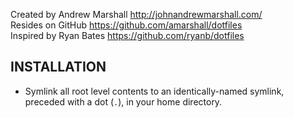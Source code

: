 Created by Andrew Marshall <http://johnandrewmarshall.com/>  
Resides on GitHub <https://github.com/amarshall/dotfiles>  
Inspired by Ryan Bates <https://github.com/ryanb/dotfiles>  

## INSTALLATION ##
- Symlink all root level contents to an identically-named symlink,
  preceded with a dot (`.`), in your home directory.
